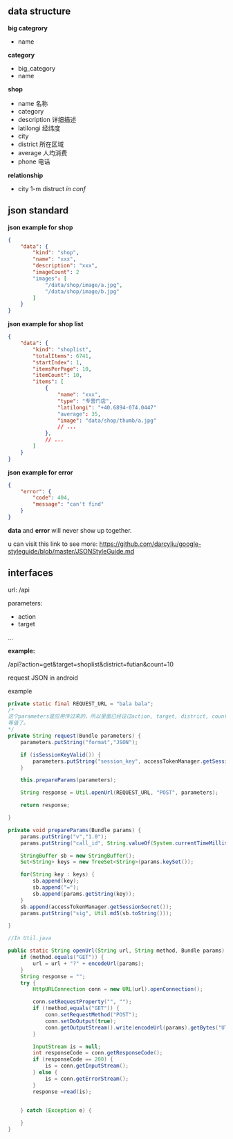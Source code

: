 data structure
--------------

**big categrory**
- name

**category**
- big_category
- name

**shop**
- name 名称
- category
- description 详细描述
- latilongi 经纬度
- city
- district 所在区域
- average 人均消费
- phone 电话

**relationship**
- city 1-m distruct *in conf*

json standard
-------------

**json example for shop**

```json
{
    "data": {
        "kind": "shop",
        "name": "xxx",
        "description": "xxx",
        "imageCount": 2
        "images": [
            "/data/shop/image/a.jpg",
            "/data/shop/image/b.jpg"
        ]
    }
}
```

**json example for shop list**

```json
{
    "data": {
        "kind": "shoplist",
        "totalItems": 6741,
        "startIndex": 1,
        "itemsPerPage": 10,
        "itemCount": 10,
        "items": [
            {
                "name": "xxx",
                "type": "专营门店",
                "latilongi": "+40.6894-074.0447"
                "average": 35,
                "image": "data/shop/thumb/a.jpg"
                // ...
            },
            // ...
        ]
    }
}
```

**json example for error**

```json
{
    "error": {
        "code": 404,
        "message": "can't find"
    }
}
```

**data** and **error** will never show up together.

u can visit this link to see more:
https://github.com/darcyliu/google-styleguide/blob/master/JSONStyleGuide.md

interfaces
----------

url: /api

parameters:

- action
- target

...

**example:**

/api?action=get&target=shoplist&district=futian&count=10

request JSON in android

example

```java
private static final REQUEST_URL = "bala bala";
/*
这个parameters是应用传过来的，所以里面已经设过action, target, district, count
等值了。 
*/
private String request(Bundle parameters) {
    parameters.putString("format","JSON");

    if (isSessionKeyValid()) {
        parameters.putString("session_key", accessTokenManager.getSessionKey());
    }

    this.prepareParams(parameters);

    String response = Util.openUrl(REQUEST_URL, "POST", parameters);

    return response;

}

private void prepareParams(Bundle params) {
    params.putString("v","1.0");
    params.putString("call_id", String.valueOf(System.currentTimeMillis()));

    StringBuffer sb = new StringBuffer();
    Set<String> keys = new TreeSet<String>(params.keySet());

    for(String key : keys) {
        sb.append(key);
        sb.append("=");
        sb.append(params.getString(key));
    }
    sb.append(accessTokenManager.getSessionSecret());
    params.putString("sig", Util.md5(sb.toString()));

}

//In Util.java

public static String openUrl(String url, String method, Bundle params) {
    if (method.equals("GET")) {
        url = url + "?" + encodeUrl(params);
    }
    String response = "";
    try {
        HttpURLConnection conn = new URL(url).openConnection();

        conn.setRequestProperty("", "");
        if (!method,equals("GET")) {
            conn.setRequestMethod("POST");
            conn.setDoOutput(true);
            conn.getOutputStream().write(encodeUrl(params).getBytes("UTF-8"));
        }

        InputStream is = null;
        int responseCode = conn.getResponseCode();
        if (responseCode == 200) {
            is = conn.getInputStream();
        } else {
            is = conn.getErrorStream();
        }
        response =read(is);
        

    } catch (Exception e) {

    }
}
```
